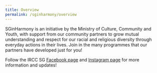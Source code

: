 ```yaml
---
title: Overview
permalink: /sginharmony/overview
---
```

SGinHarmony is an initiative by the Ministry of Culture, Community and Youth, with support from our community partners  to grow mutual understanding and respect for our racial and religious diversity through everyday actions in their lives. Join in the many programmes that our partners have developed just for you!

Follow the IRCC SG <a href="https://www.facebook.com/SGIRCC" target="_blank">Facebook page</a> and <a href="https://www.instagram.com/ircc.sg/" target="_blank">Instagram page</a> for more information and updates!